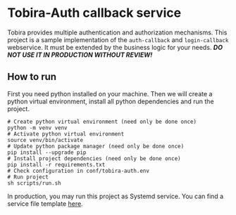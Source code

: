 # Tobira-Auth callback service

Tobira provides multiple authentication and authorization mechanisms.
This project is a sample implementation of the `auth-callback` and `login-callback` webservice.
It must be extended by the business logic for your needs.
***DO NOT USE IT IN PRODUCTION WITHOUT REVIEW!***

## How to run
First you need python installed on your machine. Then we will create a python virtual environment, 
install all python dependencies and run the project.

```shell
# Create python virtual environment (need only be done once)
python -m venv venv
# Activate python virtual environment 
source venv/bin/activate
# Update python package manager (need only be done once)
pip install --upgrade pip
# Install project dependencies (need only be done once)
pip install -r requirements.txt
# Check configuration in conf/tobira-auth.env
# Run project
sh scripts/run.sh
```

In production, you may run this project as Systemd service. 
You can find a service file template [here](./scripts/tobira-auth.service).
